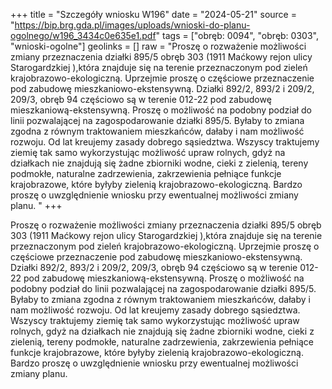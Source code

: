+++
title = "Szczegóły wniosku W196"
date = "2024-05-21"
source = "https://bip.brg.gda.pl/images/uploads/wnioski-do-planu-ogolnego/w196_3434c0e635e1.pdf"
tags = ["obręb: 0094", "obręb: 0303", "wnioski-ogolne"]
geolinks = []
raw = "Proszę o rozważenie możliwości zmiany przeznaczenia działki 895/5 obręb 303 (1911 Maćkowy rejon ulicy Starogardzkiej ),która znajduje się na terenie przeznaczonym pod zieleń krajobrazowo-ekologiczną. Uprzejmie proszę o częściowe przeznaczenie pod zabudowę mieszkaniowo-ekstensywną. Działki 892/2, 893/2 i 209/2, 209/3, obręb 94 częściowo są w terenie 012-22 pod zabudowę mieszkaniową-ekstensywną. Proszę o możliwość na podobny podział do linii pozwalającej na zagospodarowanie działki 895/5. Byłaby to zmiana zgodna z równym traktowaniem mieszkańców, dałaby i nam możliwość rozwoju. Od lat kreujemy zasady dobrego sąsiedztwa. Wszyscy traktujemy ziemię tak samo wykorzystując możliwość upraw rolnych, gdyż na działkach nie znajdują się żadne zbiorniki wodne, cieki z zielenią, tereny podmokłe, naturalne zadrzewienia, zakrzewienia pełniące funkcje krajobrazowe, które byłyby zielenią krajobrazowo-ekologiczną. Bardzo proszę o uwzględnienie wniosku przy ewentualnej możliwości zmiany planu. "
+++

Proszę o rozważenie możliwości zmiany przeznaczenia działki 895/5 obręb 303 (1911
Maćkowy rejon ulicy Starogardzkiej ),która znajduje się na terenie przeznaczonym pod zieleń
krajobrazowo-ekologiczną. Uprzejmie proszę o częściowe przeznaczenie pod zabudowę
mieszkaniowo-ekstensywną. Działki 892/2, 893/2 i 209/2, 209/3, obręb 94 częściowo są w
terenie 012-22 pod zabudowę mieszkaniową-ekstensywną. Proszę o możliwość na podobny
podział do linii pozwalającej na zagospodarowanie działki 895/5. Byłaby to zmiana zgodna z
równym traktowaniem mieszkańców, dałaby i nam możliwość rozwoju. Od lat kreujemy zasady
dobrego sąsiedztwa. Wszyscy traktujemy ziemię tak samo wykorzystując możliwość upraw
rolnych, gdyż na działkach nie znajdują się żadne zbiorniki wodne, cieki z zielenią, tereny
podmokłe, naturalne zadrzewienia, zakrzewienia pełniące funkcje krajobrazowe, które byłyby
zielenią krajobrazowo-ekologiczną. Bardzo proszę o uwzględnienie wniosku przy ewentualnej
możliwości zmiany planu.



